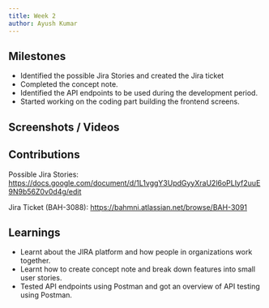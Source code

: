```yaml
---
title: Week 2
author: Ayush Kumar
---
```


## Milestones

- Identified the possible Jira Stories and created the Jira ticket
- Completed the concept note.
- Identified the API endpoints to be used during the development period.
- Started working on the coding part building the frontend screens.

## Screenshots / Videos


## Contributions

Possible Jira Stories: https://docs.google.com/document/d/1L1vggY3UpdGyyXraU2l6oPLIyf2uuE9N9b56Z0v0d4g/edit

Jira Ticket (BAH-3088): https://bahmni.atlassian.net/browse/BAH-3091

## Learnings

- Learnt about the JIRA platform and how people in organizations work together.
- Learnt how to create concept note and break down features into small user stories.
- Tested API endpoints using Postman and got an overview of API testing using Postman.
